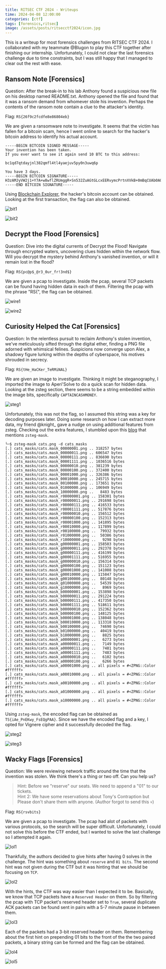 ```yaml
---
title: RITSEC CTF 2024 - Writeups
time: 2024-04-08 12:00:00
categories: [ctf]
tags: [forensics,ritsec]
image: /assets/posts/ritsecctf2024/icon.jpg
---
```


This is a writeup for most forensics challenges from RITSEC CTF 2024. I collaborated with my teammate @Blugon to play this CTF together after finishing our internship. Unfortunately, I could not clear the last forensics challenge due to time constraints, but I was still happy that I managed to clear out the rest with ease.

## Ransom Note [Forensics]
Question: After the break-in to his lab Anthony found a suspicious new file on his desktop named README.txt. Anthony opened the file and found that it was a ransom demand from whomever stole his invention. Perhaps the contents of the ransom note contain a clue to the attacker's identity.

Flag: `RS{26f9c2fcdfe8e86804eb}`

We are given a ransomware note to investigate. It seems that the victim has fallen for a bitcoin scam, hence I went online to search for the hacker's bitcoin address to identify his actual account.

```
-----BEGIN BITCOIN SIGNED MESSAGE-----
Your invention has been taken.
If you ever want to see it again send 10 BTC to this address:

bc1qd7qtdayjnl382qmfl4tl4yaejuv5py0n3uwq6p

You have 3 days.
-----BEGIN BITCOIN SIGNATURE-----
H3zAMJyVW2j1+Y7A+w8wflZRUmggR+Sn532ZuAGtGLcxEERvymcPrtnXVkB+0mBqCUAb0AQwyPFJfGxvIeQDPpE=
-----END BITCOIN SIGNATURE-----
```

Using [Blockchain Explorer](https://www.blockchain.com/explorer), the hacker's bitcoin account can be obtained. Looking at the first transaction, the flag can also be obtained.

![bit1](/assets/posts/ritsecctf2024/bit1.png)

![bit2](/assets/posts/ritsecctf2024/bit2.png)

## Decrypt the Flood [Forensics]
Question: Dive into the digital currents of Decrypt the Flood! Navigate through encrypted waters, uncovering clues hidden within the network flow. Will you decrypt the mystery behind Anthony's vanished invention, or will it remain lost in the flood?

Flag: `RS{pc@p$_@r3_0ur_fr!3nd$}`

We are given a pcap to investigate. Inside the pcap, several TCP packets can be found having hidden data in each of them. Filtering the pcap with the phrase "RS{", the flag can be obtained.

![wire1](/assets/posts/ritsecctf2024/wire1.png)

![wire2](/assets/posts/ritsecctf2024/wire2.png)

## Curiosity Helped the Cat [Forensics]
Question: In the relentless pursuit to reclaim Anthony's stolen invention, we've meticulously sifted through the digital ether, finding a PNG file adorned with whimsical felines. Suspicions now converge upon Alex, a shadowy figure lurking within the depths of cyberspace, his motives shrouded in secrecy.

Flag: `RS{tHe_HaCKer_TeRMiNAL}`

We are given an image to investigate. Thinking it might be steganography, I imported the image to Aperi'Solve to do a quick scan for hidden data. Looking at the zsteg section, there seems to be a string embedded within the image bits, specifically `CAPTAINCASHMONEY`.

![steg1](/assets/posts/ritsecctf2024/steg1.png)

Unfortunately, this was not the flag, so I assumed this string was a key for decoding purposes later. Doing some research on how I can extract more data, my friend @knight_ gave a nudge on using additional features from zsteg. Checking out the extra features, I stumbled upon this [blog](https://medium.com/@cyDeer/bobby-toes-ipad-ctf-walkthrough-0118a8879b93) that mentions `zsteg-mask`. 

```
└─$ zsteg-mask cats.png -d cats_masks 
[.] cats_masks/cats.mask_00000001.png .. 318257 bytes
[.] cats_masks/cats.mask_00000011.png .. 606547 bytes
[.] cats_masks/cats.mask_00000111.png .. 836690 bytes
[.] cats_masks/cats.mask_00001111.png .. 1036516 bytes
[.] cats_masks/cats.mask_00000010.png .. 381239 bytes
[.] cats_masks/cats.mask_00000100.png .. 372400 bytes
[.] cats_masks/cats.mask_00001000.png .. 326386 bytes
[.] cats_masks/cats.mask_00010000.png .. 245715 bytes
[.] cats_masks/cats.mask_00100000.png .. 173651 bytes
[.] cats_masks/cats.mask_01000000.png .. 106949 bytes
[.] cats_masks/cats.mask_10000000.png ..   8483 bytes
[.] cats_masks/cats.mask_r00000001.png .. 158301 bytes
[.] cats_masks/cats.mask_r00000011.png .. 291698 bytes
[.] cats_masks/cats.mask_r00000111.png .. 416533 bytes
[.] cats_masks/cats.mask_r00001111.png .. 517876 bytes                                                                                         
[.] cats_masks/cats.mask_r00000010.png .. 156512 bytes                                                                                         
[.] cats_masks/cats.mask_r00000100.png .. 152313 bytes                                                                                         
[.] cats_masks/cats.mask_r00001000.png .. 141895 bytes                                                                                         
[.] cats_masks/cats.mask_r00010000.png .. 117899 bytes                                                                                         
[.] cats_masks/cats.mask_r00100000.png ..  79932 bytes                                                                                         
[.] cats_masks/cats.mask_r01000000.png ..  50386 bytes                                                                                         
[.] cats_masks/cats.mask_r10000000.png ..   9298 bytes                                                                                         
[.] cats_masks/cats.mask_g00000001.png .. 158503 bytes                                                                                         
[.] cats_masks/cats.mask_g00000011.png .. 292378 bytes                                                                                         
[.] cats_masks/cats.mask_g00000111.png .. 416199 bytes                                                                                         
[.] cats_masks/cats.mask_g00001111.png .. 516955 bytes                                                                                         
[.] cats_masks/cats.mask_g00000010.png .. 156314 bytes                                                                                         
[.] cats_masks/cats.mask_g00000100.png .. 151123 bytes                                                                                         
[.] cats_masks/cats.mask_g00001000.png .. 141008 bytes                                                                                         
[.] cats_masks/cats.mask_g00010000.png .. 115847 bytes                                                                                         
[.] cats_masks/cats.mask_g00100000.png ..  80148 bytes                                                                                         
[.] cats_masks/cats.mask_g01000000.png ..  54539 bytes                                                                                         
[.] cats_masks/cats.mask_g10000000.png ..   8969 bytes                                                                                         
[.] cats_masks/cats.mask_b00000001.png .. 153898 bytes                                                                                         
[.] cats_masks/cats.mask_b00000011.png .. 291224 bytes                                                                                         
[.] cats_masks/cats.mask_b00000111.png .. 417350 bytes                                                                                         
[.] cats_masks/cats.mask_b00001111.png .. 518611 bytes                                                                                         
[.] cats_masks/cats.mask_b00000010.png .. 152362 bytes                                                                                         
[.] cats_masks/cats.mask_b00000100.png .. 148125 bytes                                                                                         
[.] cats_masks/cats.mask_b00001000.png .. 138048 bytes                                                                                         
[.] cats_masks/cats.mask_b00010000.png .. 113318 bytes                                                                                         
[.] cats_masks/cats.mask_b00100000.png ..  74690 bytes                                                                                         
[.] cats_masks/cats.mask_b01000000.png ..  40419 bytes                                                                                         
[.] cats_masks/cats.mask_b10000000.png ..   8825 bytes                                                                                         
[.] cats_masks/cats.mask_a00000001.png ..   6273 bytes                                                                                         
[.] cats_masks/cats.mask_a00000011.png ..   7149 bytes                                                                                         
[.] cats_masks/cats.mask_a00000111.png ..   7481 bytes                                                                                         
[.] cats_masks/cats.mask_a00001111.png ..   7483 bytes                                                                                         
[.] cats_masks/cats.mask_a00000010.png ..   6102 bytes                                                                                         
[.] cats_masks/cats.mask_a00000100.png ..   6266 bytes                                                                                         
[.] cats_masks/cats.mask_a00001000.png .. all pixels = #<ZPNG::Color #ffffff>                                                                  
[.] cats_masks/cats.mask_a00010000.png .. all pixels = #<ZPNG::Color #ffffff>
[.] cats_masks/cats.mask_a00100000.png .. all pixels = #<ZPNG::Color #ffffff>
[.] cats_masks/cats.mask_a01000000.png .. all pixels = #<ZPNG::Color #ffffff>
[.] cats_masks/cats.mask_a10000000.png .. all pixels = #<ZPNG::Color #ffffff>
```

Using `zsteg-mask`, the encoded flag can be obtained as `TS{iAe_PnEKwy_FsEQgPAA}`. Since we have the encoded flag and a key, I opted for Vignere cipher and it successfully decoded the flag.

![steg2](/assets/posts/ritsecctf2024/steg2.png)

![steg3](/assets/posts/ritsecctf2024/steg3.png)

## Wacky Flags [Forensics]
Question: We were reviewing network traffic around the time that the invention was stolen. We think there's a thing or two off. Can you help us?

> Hint: Before we "reserve" our seats. We need to append a "01" to our tickets.<br>
> Hint 2: We have some reservations about Tony's Contraption but Please don't share them with anyone. (Author forgot to send this 💀)

Flag: `RS{rsvbits}`

We are given a pcap to investigate. The pcap had alot of packets with various protocols, so the search will be super difficult. Unfortunately, I could not solve this before the CTF ended, but I wanted to solve the last challenge so I attempted it again.

![lol1](/assets/posts/ritsecctf2024/lol1.png)

Thankfully, the authors decided to give hints after having 0 solves in the challenge. The hint was something about `reserve` and `01 bits`. The second hint was not given during the CTF but it was hinting that we should be focusing on `TCP`.

![lol2](/assets/posts/ritsecctf2024/lol2.png)

With the hints, the CTF was way easier than I expected it to be. Basically, we know that TCP packets have a `Reserved Header` on them. So by filtering the pcap with TCP packet's reserved header set to `True`, several duplicate ACK packets can be found sent in pairs with a 5-7 minute pause in between them.

![lol3](/assets/posts/ritsecctf2024/lol3.png)

Each of the packets had a 3-bit reserved header on them. Remembering about the first hint on prepending 01 bits to the front of the the two paired packets, a binary string can be formed and the flag can be obtained.

![lol4](/assets/posts/ritsecctf2024/lol4.png)

![lol5](/assets/posts/ritsecctf2024/lol5.png)
